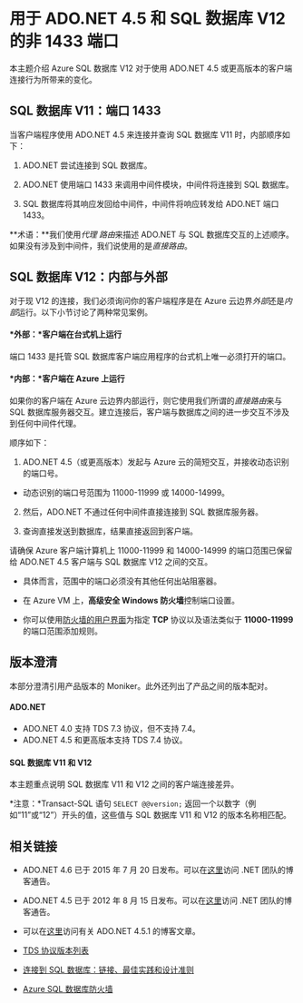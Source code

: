 <properties 
	pageTitle="用于 SQL 数据库的非 1433 端口 | Azure"
	description="从 ADO.NET 到 Azure SQL 数据库 V12 的客户端连接有时会绕过代理直接与数据库交互。除 1433 以外的端口变得非常重要。"
	services="sql-database"
	documentationCenter=""
	authors="MightyPen"
	manager="jhubbard"
	editor="" />


<tags 
	ms.service="sql-database" 
	ms.date="02/05/2016" 
	wacn.date="03/21/2016"/>


# 用于 ADO.NET 4.5 和 SQL 数据库 V12 的非 1433 端口


本主题介绍 Azure SQL 数据库 V12 对于使用 ADO.NET 4.5 或更高版本的客户端连接行为所带来的变化。


## SQL 数据库 V11：端口 1433


当客户端程序使用 ADO.NET 4.5 来连接并查询 SQL 数据库 V11 时，内部顺序如下：


1. ADO.NET 尝试连接到 SQL 数据库。

2. ADO.NET 使用端口 1433 来调用中间件模块，中间件将连接到 SQL 数据库。

3. SQL 数据库将其响应发回给中间件，中间件将响应转发给 ADO.NET 端口 1433。


**术语：**我们使用*代理 路由*来描述 ADO.NET 与 SQL 数据库交互的上述顺序。如果没有涉及到中间件，我们说使用的是*直接路由*。


## SQL 数据库 V12：内部与外部


对于现 V12 的连接，我们必须询问你的客户端程序是在 Azure 云边界*外部*还是*内部*运行。以下小节讨论了两种常见案例。


#### *外部：*客户端在台式机上运行


端口 1433 是托管 SQL 数据库客户端应用程序的台式机上唯一必须打开的端口。


#### *内部：*客户端在 Azure 上运行


如果你的客户端在 Azure 云边界内部运行，则它使用我们所谓的*直接路由*来与 SQL 数据库服务器交互。建立连接后，客户端与数据库之间的进一步交互不涉及到任何中间件代理。


顺序如下：


1. ADO.NET 4.5（或更高版本）发起与 Azure 云的简短交互，并接收动态识别的端口号。
 - 动态识别的端口号范围为 11000-11999 或 14000-14999。

2. 然后，ADO.NET 不通过任何中间件直接连接到 SQL 数据库服务器。

3. 查询直接发送到数据库，结果直接返回到客户端。


请确保 Azure 客户端计算机上 11000-11999 和 14000-14999 的端口范围已保留给 ADO.NET 4.5 客户端与 SQL 数据库 V12 之间的交互。

- 具体而言，范围中的端口必须没有其他任何出站阻塞器。

- 在 Azure VM 上，**高级安全 Windows 防火墙**控制端口设置。
 - 你可以使用[防火墙的用户界面](http://msdn.microsoft.com/zh-cn/library/cc646023.aspx)为指定 **TCP** 协议以及语法类似于 **11000-11999** 的端口范围添加规则。


## 版本澄清


本部分澄清引用产品版本的 Moniker。此外还列出了产品之间的版本配对。


#### ADO.NET


- ADO.NET 4.0 支持 TDS 7.3 协议，但不支持 7.4。
- ADO.NET 4.5 和更高版本支持 TDS 7.4 协议。


#### SQL 数据库 V11 和 V12


本主题重点说明 SQL 数据库 V11 和 V12 之间的客户端连接差异。


*注意：*Transact-SQL 语句 `SELECT @@version;` 返回一个以数字（例如“11”或“12”）开头的值，这些值与 SQL 数据库 V11 和 V12 的版本名称相匹配。


## 相关链接


- ADO.NET 4.6 已于 2015 年 7 月 20 日发布。可以在[这里](http://blogs.msdn.com/b/dotnet/archive/2015/07/20/announcing-net-framework-4-6.aspx)访问 .NET 团队的博客通告。


- ADO.NET 4.5 已于 2012 年 8 月 15 日发布。可以在[这里](http://blogs.msdn.com/b/dotnet/archive/2012/08/15/announcing-the-release-of-net-framework-4-5-rtm-product-and-source-code.aspx)访问 .NET 团队的博客通告。
 - 可以在[这里](http://blogs.msdn.com/b/dotnet/archive/2013/06/26/announcing-the-net-framework-4-5-1-preview.aspx)访问有关 ADO.NET 4.5.1 的博客文章。


- [TDS 协议版本列表](http://www.freetds.org/userguide/tdshistory.htm)


- [连接到 SQL 数据库：链接、最佳实践和设计准则](/documentation/articles/sql-database-connect-central-recommendations)


- [Azure SQL 数据库防火墙](/documentation/articles/sql-database-firewall-configure)

<!---HONumber=Mooncake_0307_2016-->